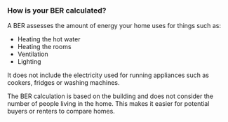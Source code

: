 ###  **How is your BER calculated?**

A BER assesses the amount of energy your home uses for things such as:

  * Heating the hot water 
  * Heating the rooms 
  * Ventilation 
  * Lighting 

It does not include the electricity used for running appliances such as
cookers, fridges or washing machines.

The BER calculation is based on the building and does not consider the number
of people living in the home. This makes it easier for potential buyers or
renters to compare homes.
